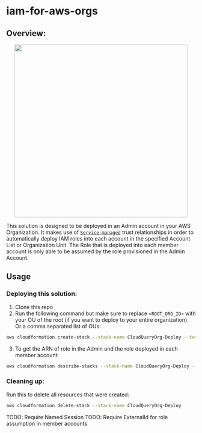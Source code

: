 # iam-for-aws-orgs

## Overview:

<p align="center">
  <img width="460"  src="https://user-images.githubusercontent.com/30294676/178346771-c199a410-f19a-484c-bebc-dfa8e95d8618.png">
</p>

This solution is designed to be deployed in an Admin account in your AWS Organization. It makes use of [`Service-managed`](https://docs.aws.amazon.com/AWSCloudFormation/latest/UserGuide/stacksets-concepts.html#stacksets-concepts-stackset-permission-models) trust relationships in order to automatically deploy IAM roles into each account in the specified Account List or Organization Unit. The Role that is deployed into each member account is only able to be assumed by the role provisioned in the Admin Account.




## Usage


### Deploying this solution:

1. Clone this repo
2. Run the following command but make sure to replace `<ROOT_ORG_ID>` with your OU of the root (if you want to deploy to your entire organization). Or a comma separated list of OUs: 

``` bash
aws cloudformation create-stack --stack-name CloudQueryOrg-Deploy --template-body file://./template.yml  --capabilities CAPABILITY_NAMED_IAM --parameters ParameterKey=OrganizationUnitList,ParameterValue=<ROOT_ORG_ID>
```
3. To get the ARN of role in the Admin and the role deployed in each member account:
``` bash
aws cloudformation describe-stacks --stack-name CloudQueryOrg-Deploy --query "Stacks[].Outputs"
```



### Cleaning up:

Run this to delete all resources that were created:

``` bash
aws cloudformation delete-stack --stack-name CloudQueryOrg-Deploy
```

TODO: Require Named Session
TODO: Require ExternalId for role assumption in member accounts
